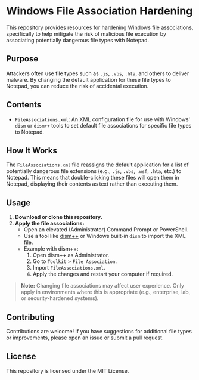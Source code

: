 # Windows File Association Hardening

This repository provides resources for hardening Windows file associations, specifically to help mitigate the risk of malicious file execution by associating potentially dangerous file types with Notepad.

## Purpose

Attackers often use file types such as `.js`, `.vbs`, `.hta`, and others to deliver malware. By changing the default application for these file types to Notepad, you can reduce the risk of accidental execution.

## Contents

- `FileAssociations.xml`: An XML configuration file for use with Windows' `dism` or `dism++` tools to set default file associations for specific file types to Notepad.

## How It Works

The `FileAssociations.xml` file reassigns the default application for a list of potentially dangerous file extensions (e.g., `.js`, `.vbs`, `.wsf`, `.hta`, etc.) to Notepad. This means that double-clicking these files will open them in Notepad, displaying their contents as text rather than executing them.

## Usage

1. **Download or clone this repository.**
2. **Apply the file associations:**
   - Open an elevated (Administrator) Command Prompt or PowerShell.
   - Use a tool like [dism++](https://github.com/Chuyu-Team/Dism-Multi-language) or Windows built-in `dism` to import the XML file.
   - Example with dism++:
     1. Open dism++ as Administrator.
     2. Go to `Toolkit` > `File Association`.
     3. Import `FileAssociations.xml`.
     4. Apply the changes and restart your computer if required.

> **Note:** Changing file associations may affect user experience. Only apply in environments where this is appropriate (e.g., enterprise, lab, or security-hardened systems).

## Contributing

Contributions are welcome! If you have suggestions for additional file types or improvements, please open an issue or submit a pull request.

## License

This repository is licensed under the MIT License.
